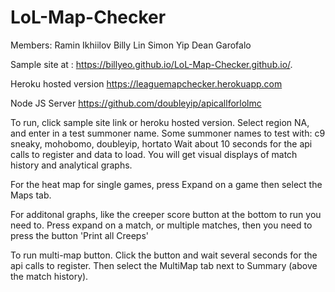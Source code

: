 # LoL-Map-Checker
Members:
Ramin Ikhiilov
Billy Lin
Simon Yip
Dean Garofalo

Sample site at : https://billyeo.github.io/LoL-Map-Checker.github.io/.

Heroku hosted version https://leaguemapchecker.herokuapp.com

Node JS Server https://github.com/doubleyip/apicallforlolmc


To run, click sample site link or heroku hosted version.
Select region NA, and enter in a test summoner name.
Some summoner names to test with: c9 sneaky, mohobomo, doubleyip, hortato
Wait about 10 seconds for the api calls to register and data to load.
You will get visual displays of match history and analytical graphs.

For the heat map for single games, press Expand on a game then select the Maps tab.

For additonal graphs, like the creeper score button at the bottom to run you need to.
Press expand on a match, or multiple matches, then you need to press the button 'Print all Creeps'

To run multi-map button. Click the button and wait several seconds for the api calls to register.
Then select the MultiMap tab next to Summary (above the match history).
